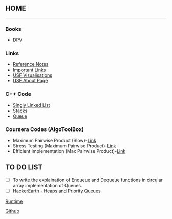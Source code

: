 ## HOME

------------------------------------------------------------------------------------------------------------------------------------------
### Books
* [DPV](https://www.dropbox.com/s/s57h5thslvrj80i/DPV.pdf?dl=0)



### Links
* [Reference Notes](refnotes.md)
* [Important Links](implinks.md)
* [USF Visualisations](http://www.cs.usfca.edu/~galles/visualization/Algorithms.html)
* [USF About Page](http://www.cs.usfca.edu/~galles/visualization/about.html)

### C++ Code
* [Singly Linked List](sll.md)
* [Stacks](stack.md)
* [Queue](queue.md)

### Coursera Codes (AlgoToolBox)
* Maximum Pairwise Product (Slow)-[Link](MaxPairwideProduct.md)
* Stress Testing (Maximum Pairwise Product)-[Link](stress_test.md)
* Efficient Implementation (Max Pairwise Product)-[Link](eff_imp_MPWP.md)


## TO DO LIST
- [ ] To write the explaination of Enqueue and Dequeue functions in circular array implementation of Queues.
- [ ] [HackerEarth - Heaps and Priority Queues](https://www.hackerearth.com/practice/notes/heaps-and-priority-queues/)

[Runtime](runtime.PNG)

[Github](https://github.com/adist98)
